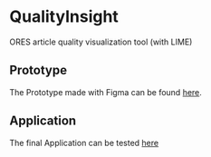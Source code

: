 # QualityInsight
ORES article quality visualization tool (with LIME)

## Prototype
The Prototype made with Figma can be found [here](https://www.figma.com/proto/EAVwUIhNGlbVCf13KfidT8/Prototype-3-Article-quality-visualization-tool-AQVT?node-id=0%3A3&scaling=contain&page-id=0%3A1).

## Application
The final Application can be tested [here](http://qualityinsights.lima.zone/)
